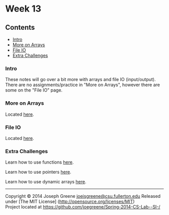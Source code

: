 # Week 13

## Contents
- [Intro](#intro)
- [More on Arrays](#more-on-arrays)
- [File IO](#file-io)
- [Extra Challenges](#extra-challenges)

### Intro
These notes will go over a bit more with arrays and file IO (input/output). There are no assignments/practice in "More on Arrays", however there are some on the "File IO" page.

### More on Arrays
Located [here](more_on_arrays.md).

### File IO
Located [here](file_io_new.md).

### Extra Challenges
Learn how to use functions [here](http://www.cplusplus.com/doc/tutorial/functions/).

Learn how to use pointers [here](http://www.cplusplus.com/doc/tutorial/pointers/).

Learn how to use dynamic arrays [here](http://www.cplusplus.com/doc/tutorial/dynamic/).

-------------------------------------------------------------------------------
Copyright &copy; 2014 Joseph Greene <joeisgreene@csu.fullerton.edu>
Released under [The MIT License] (http://opensource.org/licenses/MIT)  
Project located at <https://github.com/joegreene/Spring-2014-CS-Lab--SI-/>